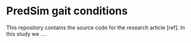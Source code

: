 # PredSim gait conditions

This repository contains the source code for the research article [ref]. In this study we ....
